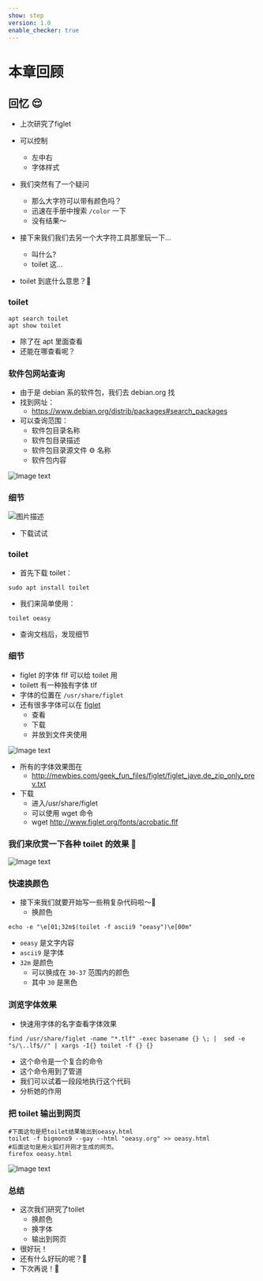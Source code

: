 ```yaml
---
show: step
version: 1.0
enable_checker: true
---
```


# 本章回顾

## 回忆 😌

- 上次研究了figlet
- 可以控制
	- 左中右
	- 字体样式
- 我们突然有了一个疑问
	- 那么大字符可以带有颜色吗？
	- 迅速在手册中搜索 `/color` 一下
	- 没有结果～

- 接下来我们我们去另一个大字符工具那里玩一下...
	- 叫什么? 
	- toilet 这...
- toilet 到底什么意思？🤔

### toilet

```shell
apt search toilet
apt show toilet
```

- 除了在 apt 里面查看
- 还能在哪查看呢？

### 软件包网站查询

- 由于是 debian 系的软件包，我们去 debian.org 找
- 找到网址：
  - <https://www.debian.org/distrib/packages#search_packages>
- 可以查询范围：
  - 软件包目录名称
  - 软件包目录描述
  - 软件包目录源文件 ⚙️ 名称
  - 软件包内容

![Image text](https://labfile.oss.aliyuncs.com/courses/2712/debian_package_search.png)

### 细节

![图片描述](https://doc.shiyanlou.com/courses/uid1190679-20210910-1631263651027)

- 下载试试

### toilet

- 首先下载 toilet：

```shell
sudo apt install toilet
```

- 我们来简单使用：

```shell
toilet oeasy
```

- 查询文档后，发现细节

### 细节

- figlet 的字体 flf 可以给 toilet 用
- toilett 有一种独有字体 tlf
- 字体的位置在 `/usr/share/figlet`
- 还有很多字体可以在 [figlet](http://www.figlet.org/fontdb.cgi) 
	- 查看
	- 下载
	- 并放到文件夹使用

![Image text](https://labfile.oss.aliyuncs.com/courses/2712/toilet_font.png)

- 所有的字体效果图在
  - <http://mewbies.com/geek_fun_files/figlet/figlet_jave.de_zip_only_prev.txt>
- 下载
  - 进入/usr/share/figlet
  - 可以使用 wget 命令
  - wget <http://www.figlet.org/fonts/acrobatic.flf>

### 我们来欣赏一下各种 toilet 的效果 🤪

![Image text](https://labfile.oss.aliyuncs.com/courses/2712/toilet_sample.png)


### 快速换颜色
- 接下来我们就要开始写一些稍复杂代码啦～🤔
	-  换颜色

```shell
echo -e "\e[01;32m$(toilet -f ascii9 "oeasy")\e[00m"
```

- `oeasy` 是文字内容
- `ascii9` 是字体
- `32m` 是颜色
  - 可以换成在 `30-37` 范围内的颜色
  - 其中 `30` 是黑色

### 浏览字体效果

- 快速用字体的名字查看字体效果

```shell
find /usr/share/figlet -name "*.tlf" -exec basename {} \; |  sed -e "s/\..lf$//" | xargs -I{} toilet -f {} {}
```

- 这个命令是一个复合的命令
- 这个命令用到了管道
- 我们可以试着一段段地执行这个代码
- 分析她的作用

### 把 toilet 输出到网页

```shell
#下面这句是把toilet结果输出到oeasy.html
toilet -f bigmono9 --gay --html "oeasy.org" >> oeasy.html
#后面这句是用火狐打开刚才生成的网页。
firefox oeasy.html
```

![Image text](https://labfile.oss.aliyuncs.com/courses/2712/toilet_html.png)

### 总结

- 这次我们研究了toilet
	- 换颜色
	- 换字体
	- 输出到网页
- 很好玩！
- 还有什么好玩的呢？🤪 
- 下次再说！👋

